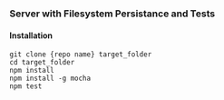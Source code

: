 ### Server with Filesystem Persistance and Tests

#### Installation

    git clone {repo name} target_folder
    cd target_folder
    npm install
    npm install -g mocha
    npm test